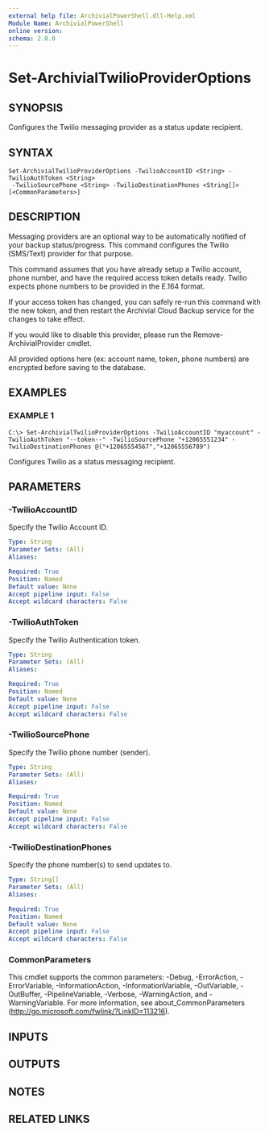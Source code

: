 ```yaml
---
external help file: ArchivialPowerShell.dll-Help.xml
Module Name: ArchivialPowerShell
online version:
schema: 2.0.0
---
```


# Set-ArchivialTwilioProviderOptions

## SYNOPSIS
Configures the Twilio messaging provider as a status update recipient.

## SYNTAX

```
Set-ArchivialTwilioProviderOptions -TwilioAccountID <String> -TwilioAuthToken <String>
 -TwilioSourcePhone <String> -TwilioDestinationPhones <String[]> [<CommonParameters>]
```

## DESCRIPTION
Messaging providers are an optional way to be automatically notified of your backup status/progress.
This command configures the Twilio (SMS/Text) provider for that purpose.

This command assumes that you have already setup a Twilio account, phone number, and have the required access token details ready.
Twilio expects phone numbers to be provided in the E.164 format.

If your access token has changed, you can safely re-run this command with the new token, and then restart the Archivial Cloud Backup service for the changes to take effect.

If you would like to disable this provider, please run the Remove-ArchivialProvider cmdlet.

All provided options here (ex: account name, token, phone numbers) are encrypted before saving to the database.

## EXAMPLES

### EXAMPLE 1
```
C:\> Set-ArchivialTwilioProviderOptions -TwilioAccountID "myaccount" -TwilioAuthToken "--token--" -TwilioSourcePhone "+12065551234" -TwilioDestinationPhones @("+12065554567","+12065556789")
```

Configures Twilio as a status messaging recipient.

## PARAMETERS

### -TwilioAccountID
Specify the Twilio Account ID.

```yaml
Type: String
Parameter Sets: (All)
Aliases:

Required: True
Position: Named
Default value: None
Accept pipeline input: False
Accept wildcard characters: False
```

### -TwilioAuthToken
Specify the Twilio Authentication token.

```yaml
Type: String
Parameter Sets: (All)
Aliases:

Required: True
Position: Named
Default value: None
Accept pipeline input: False
Accept wildcard characters: False
```

### -TwilioSourcePhone
Specify the Twilio phone number (sender).

```yaml
Type: String
Parameter Sets: (All)
Aliases:

Required: True
Position: Named
Default value: None
Accept pipeline input: False
Accept wildcard characters: False
```

### -TwilioDestinationPhones
Specify the phone number(s) to send updates to.

```yaml
Type: String[]
Parameter Sets: (All)
Aliases:

Required: True
Position: Named
Default value: None
Accept pipeline input: False
Accept wildcard characters: False
```

### CommonParameters
This cmdlet supports the common parameters: -Debug, -ErrorAction, -ErrorVariable, -InformationAction, -InformationVariable, -OutVariable, -OutBuffer, -PipelineVariable, -Verbose, -WarningAction, and -WarningVariable. For more information, see about_CommonParameters (http://go.microsoft.com/fwlink/?LinkID=113216).

## INPUTS

## OUTPUTS

## NOTES

## RELATED LINKS
